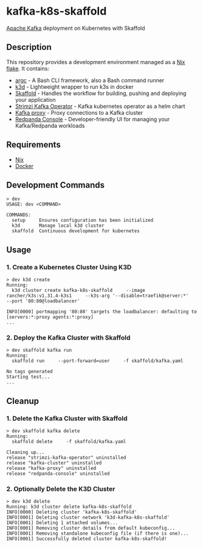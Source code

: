# kafka-k8s-skaffold

[Apache Kafka](https://kafka.apache.org/) deployment on Kubernetes with Skaffold

## Description

This repository provides a development environment managed as a [Nix flake](https://wiki.nixos.org/wiki/Flakes). It contains:

- [argc](https://github.com/sigoden/argc) - A Bash CLI framework, also a Bash command runner
- [k3d](https://k3d.io/stable) - Lightweight wrapper to run k3s in docker
- [Skaffold](https://skaffold.dev) - Handles the workflow for building, pushing and deploying your application
- [Strimzi Kafka Operator](https://strimzi.io) - Kafka kubernetes operator as a helm chart
- [Kafka proxy](https://github.com/grepplabs/kafka-proxy) - Proxy connections to a Kafka cluster
- [Redpanda Console](https://github.com/redpanda-data/console) - Developer-friendly UI for managing your Kafka/Redpanda workloads

## Requirements

- [Nix](https://github.com/DeterminateSystems/nix-installer)
- [Docker](https://www.docker.com/)

## Development Commands

```console
> dev
USAGE: dev <COMMAND>

COMMANDS:
  setup     Ensures configuration has been initialized
  k3d       Manage local k3d cluster
  skaffold  Continuous development for kubernetes
```

## Usage

### 1. Create a Kubernetes Cluster Using K3D

```console
> dev k3d create
Running:
  k3d cluster create kafka-k8s-skaffold     --image rancher/k3s:v1.31.4-k3s1     --k3s-arg '--disable=traefik@server:*'     --port '80:80@loadbalancer'

INFO[0000] portmapping '80:80' targets the loadbalancer: defaulting to [servers:*:proxy agents:*:proxy]
...
```

### 2. Deploy the Kafka Cluster with Skaffold

```console
> dev skaffold kafka run
Running:
  skaffold run     --port-forward=user     -f skaffold/kafka.yaml

No tags generated
Starting test...
...
```

## Cleanup

### 1. Delete the Kafka Cluster with Skaffold

```console
> dev skaffold kafka delete
Running:
  skaffold delete     -f skaffold/kafka.yaml

Cleaning up...
release "strimzi-kafka-operator" uninstalled
release "kafka-cluster" uninstalled
release "kafka-proxy" uninstalled
release "redpanda-console" uninstalled
```

### 2. Optionally Delete the K3D Cluster

```console
> dev k3d delete
Running: k3d cluster delete kafka-k8s-skaffold
INFO[0000] Deleting cluster 'kafka-k8s-skaffold'
INFO[0001] Deleting cluster network 'k3d-kafka-k8s-skaffold'
INFO[0001] Deleting 1 attached volumes...
INFO[0001] Removing cluster details from default kubeconfig...
INFO[0001] Removing standalone kubeconfig file (if there is one)...
INFO[0001] Successfully deleted cluster kafka-k8s-skaffold!
```
